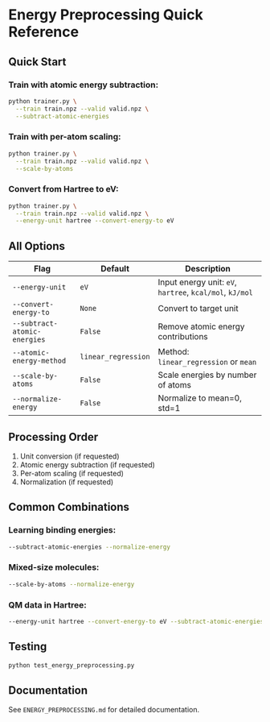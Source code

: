 # Energy Preprocessing Quick Reference

## Quick Start

### Train with atomic energy subtraction:
```bash
python trainer.py \
  --train train.npz --valid valid.npz \
  --subtract-atomic-energies
```

### Train with per-atom scaling:
```bash
python trainer.py \
  --train train.npz --valid valid.npz \
  --scale-by-atoms
```

### Convert from Hartree to eV:
```bash
python trainer.py \
  --train train.npz --valid valid.npz \
  --energy-unit hartree --convert-energy-to eV
```

## All Options

| Flag | Default | Description |
|------|---------|-------------|
| `--energy-unit` | `eV` | Input energy unit: `eV`, `hartree`, `kcal/mol`, `kJ/mol` |
| `--convert-energy-to` | `None` | Convert to target unit |
| `--subtract-atomic-energies` | `False` | Remove atomic energy contributions |
| `--atomic-energy-method` | `linear_regression` | Method: `linear_regression` or `mean` |
| `--scale-by-atoms` | `False` | Scale energies by number of atoms |
| `--normalize-energy` | `False` | Normalize to mean=0, std=1 |

## Processing Order

1. Unit conversion (if requested)
2. Atomic energy subtraction (if requested)  
3. Per-atom scaling (if requested)
4. Normalization (if requested)

## Common Combinations

### Learning binding energies:
```bash
--subtract-atomic-energies --normalize-energy
```

### Mixed-size molecules:
```bash
--scale-by-atoms --normalize-energy
```

### QM data in Hartree:
```bash
--energy-unit hartree --convert-energy-to eV --subtract-atomic-energies
```

## Testing

```bash
python test_energy_preprocessing.py
```

## Documentation

See `ENERGY_PREPROCESSING.md` for detailed documentation.

